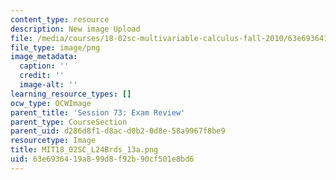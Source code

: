 ```yaml
---
content_type: resource
description: New image Upload
file: /media/courses/18-02sc-multivariable-calculus-fall-2010/63e6936419a899d8f92b90cf501e8bd6_MIT18_02SC_L24Brds_13a.png
file_type: image/png
image_metadata:
  caption: ''
  credit: ''
  image-alt: ''
learning_resource_types: []
ocw_type: OCWImage
parent_title: 'Session 73: Exam Review'
parent_type: CourseSection
parent_uid: d286d8f1-d8ac-d0b2-0d8e-58a9967f8be9
resourcetype: Image
title: MIT18_02SC_L24Brds_13a.png
uid: 63e69364-19a8-99d8-f92b-90cf501e8bd6
---
```

